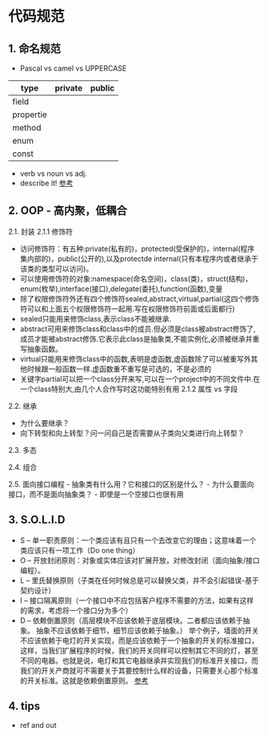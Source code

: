 # 代码规范 
## 1. 命名规范
- Pascal vs camel vs UPPERCASE

| type | private | public | 
| - | :-: | -: | 
| field |  |   | 
| propertie |   |   | 
| method |   |   |
| enum |   |   |
| const |||

- verb vs noun vs adj.
- describe it!
[参考](https://blog.csdn.net/andynikolas/article/details/54773529)
   
## 2. OOP - 高内聚，低耦合

2.1. 封装
2.1.1 修饰符
- 访问修饰符：有五种:private(私有的)，protected(受保护的)，internal(程序集内部的)，public(公开的),以及protectde internal(只有本程序内或者继承于该类的类型可以访问)。
- 可以使用修饰符的对象:namespace(命名空间)，class(类)，struct(结构)，enum(枚举),interface(接口),delegate(委托),function(函数),变量
- 除了权限修饰符外还有四个修饰符sealed,abstract,virtual,partial(这四个修饰符可以和上面五个权限修饰符一起用.写在权限修饰符前面或后面都行)
- sealed只能用来修饰class,表示class不能被继承.
- abstract可用来修饰class和class中的成员.但必须是class被abstract修饰了,成员才能被abstract修饰.它表示此class是抽象类,不能实例化,必须被继承并重写抽象函数。
- virtual只能用来修饰class中的函数,表明是虚函数,虚函数除了可以被重写外其他时候跟一般函数一样.虚函数重不重写是可选的，不是必须的
- 关键字partial可以把一个class分开来写,可以在一个project中的不同文件中.在一个class特别大,由几个人合作写时这功能特别有用
2.1.2 属性 vs 字段

2.2. 继承
- 为什么要继承？
- 向下转型和向上转型？问一问自己是否需要从子类向父类进行向上转型？

2.3. 多态

2.4. 组合

2.5. 面向接口编程
    - 抽象类有什么用？它和接口的区别是什么？
    - 为什么要面向接口，而不是面向抽象类？
    - 即使是一个空接口也很有用
    

## 3. S.O.L.I.D
- S – 单一职责原则：一个类应该有且只有一个去改变它的理由；这意味着一个类应该只有一项工作（Do one thing）
- O – 开放封闭原则：对象或实体应该对扩展开放，对修改封闭（面向抽象/接口编程）。
- L – 里氏替换原则（子类在任何时候总是可以替换父类，并不会引起错误-基于契约设计）
- I – 接口隔离原则（一个接口中不应包括客户程序不需要的方法，如果有这样的需求，考虑将一个接口分为多个）
- D – 依赖倒置原则（高层模块不应该依赖于底层模块。二者都应该依赖于抽象。
抽象不应该依赖于细节，细节应该依赖于抽象。）
 举个例子，墙面的开关不应该依赖于电灯的开关实现，而是应该依赖于一个抽象的开关的标准接口，这样，当我们扩展程序的时候，我们的开关同样可以控制其它不同的灯，甚至不同的电器。也就是说，电灯和其它电器继承并实现我们的标准开关接口，而我们的开关产商就可不需要关于其要控制什么样的设备，只需要关心那个标准的开关标准。这就是依赖倒置原则。
[参考](https://blog.csdn.net/zn_echonn/article/details/80198053)

## 4. tips
- ref and out 